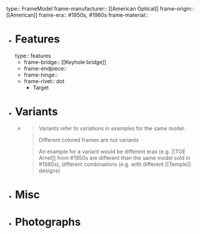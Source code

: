 type:: FrameModel
frame-manufacturer:: [[American Optical]] 
frame-origin:: [[American]] 
frame-era:: #1950s, #1960s 
frame-material::

- # Features
  type:: features
	- frame-bridge:: [[Keyhole bridge]]
	- frame-endpiece::
	- frame-hinge::
	- frame-rivet::  dot
		- Target
- # Variants
	- > Variants refer to variations in examples for the same model.
	  >
	  > Different colored frames are not variants
	  >
	  > An example for a variant would be different eras (e.g. [[TOE Arnel]] from #1950s are different than the same model sold in #1980s), different combinations (e.g. with different [[Temple]] designs)
- # Misc
- # Photographs